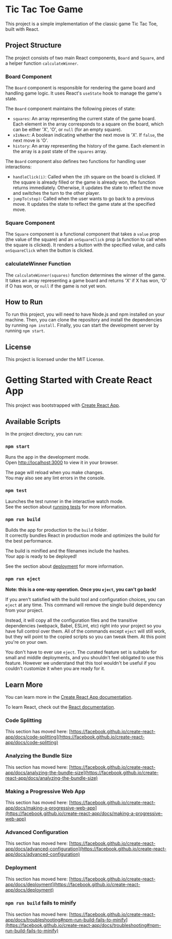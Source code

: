 # Tic Tac Toe Game

This project is a simple implementation of the classic game Tic Tac Toe, built with React.

## Project Structure

The project consists of two main React components, `Board` and `Square`, and a helper function `calculateWinner`.

### Board Component

The `Board` component is responsible for rendering the game board and handling game logic. It uses React's `useState` hook to manage the game's state.

The `Board` component maintains the following pieces of state:

- `squares`: An array representing the current state of the game board. Each element in the array corresponds to a square on the board, which can be either 'X', 'O', or `null` (for an empty square).
- `xIsNext`: A boolean indicating whether the next move is 'X'. If `false`, the next move is 'O'.
- `history`: An array representing the history of the game. Each element in the array is a past state of the `squares` array.

The `Board` component also defines two functions for handling user interactions:

- `handleClick(i)`: Called when the `i`th square on the board is clicked. If the square is already filled or the game is already won, the function returns immediately. Otherwise, it updates the state to reflect the move and switches the turn to the other player.
- `jumpTo(step)`: Called when the user wants to go back to a previous move. It updates the state to reflect the game state at the specified move.

### Square Component

The `Square` component is a functional component that takes a `value` prop (the value of the square) and an `onSquareClick` prop (a function to call when the square is clicked). It renders a button with the specified value, and calls `onSquareClick` when the button is clicked.

### calculateWinner Function

The `calculateWinner(squares)` function determines the winner of the game. It takes an array representing a game board and returns 'X' if X has won, 'O' if O has won, or `null` if the game is not yet won.

## How to Run

To run this project, you will need to have Node.js and npm installed on your machine. Then, you can clone the repository and install the dependencies by running `npm install`. Finally, you can start the development server by running `npm start`.

## License

This project is licensed under the MIT License.


# Getting Started with Create React App

This project was bootstrapped with [Create React App](https://github.com/facebook/create-react-app).

## Available Scripts

In the project directory, you can run:

### `npm start`

Runs the app in the development mode.\
Open [http://localhost:3000](http://localhost:3000) to view it in your browser.

The page will reload when you make changes.\
You may also see any lint errors in the console.

### `npm test`

Launches the test runner in the interactive watch mode.\
See the section about [running tests](https://facebook.github.io/create-react-app/docs/running-tests) for more information.

### `npm run build`

Builds the app for production to the `build` folder.\
It correctly bundles React in production mode and optimizes the build for the best performance.

The build is minified and the filenames include the hashes.\
Your app is ready to be deployed!

See the section about [deployment](https://facebook.github.io/create-react-app/docs/deployment) for more information.

### `npm run eject`

**Note: this is a one-way operation. Once you `eject`, you can't go back!**

If you aren't satisfied with the build tool and configuration choices, you can `eject` at any time. This command will remove the single build dependency from your project.

Instead, it will copy all the configuration files and the transitive dependencies (webpack, Babel, ESLint, etc) right into your project so you have full control over them. All of the commands except `eject` will still work, but they will point to the copied scripts so you can tweak them. At this point you're on your own.

You don't have to ever use `eject`. The curated feature set is suitable for small and middle deployments, and you shouldn't feel obligated to use this feature. However we understand that this tool wouldn't be useful if you couldn't customize it when you are ready for it.

## Learn More

You can learn more in the [Create React App documentation](https://facebook.github.io/create-react-app/docs/getting-started).

To learn React, check out the [React documentation](https://reactjs.org/).

### Code Splitting

This section has moved here: [https://facebook.github.io/create-react-app/docs/code-splitting](https://facebook.github.io/create-react-app/docs/code-splitting)

### Analyzing the Bundle Size

This section has moved here: [https://facebook.github.io/create-react-app/docs/analyzing-the-bundle-size](https://facebook.github.io/create-react-app/docs/analyzing-the-bundle-size)

### Making a Progressive Web App

This section has moved here: [https://facebook.github.io/create-react-app/docs/making-a-progressive-web-app](https://facebook.github.io/create-react-app/docs/making-a-progressive-web-app)

### Advanced Configuration

This section has moved here: [https://facebook.github.io/create-react-app/docs/advanced-configuration](https://facebook.github.io/create-react-app/docs/advanced-configuration)

### Deployment

This section has moved here: [https://facebook.github.io/create-react-app/docs/deployment](https://facebook.github.io/create-react-app/docs/deployment)

### `npm run build` fails to minify

This section has moved here: [https://facebook.github.io/create-react-app/docs/troubleshooting#npm-run-build-fails-to-minify](https://facebook.github.io/create-react-app/docs/troubleshooting#npm-run-build-fails-to-minify)
